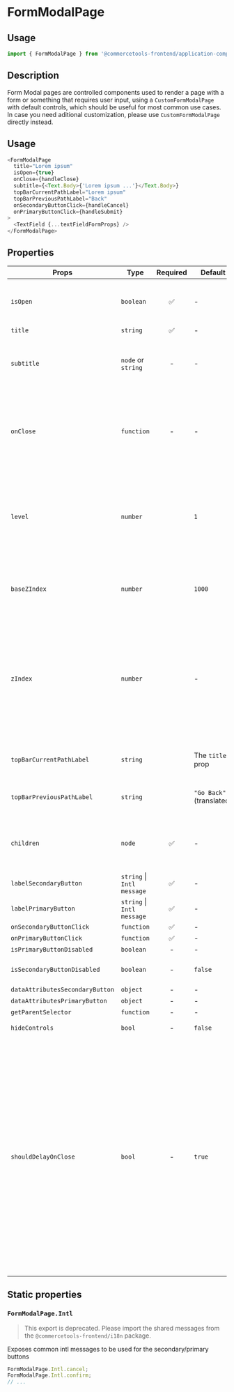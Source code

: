 # FormModalPage

## Usage

```js
import { FormModalPage } from '@commercetools-frontend/application-components';
```

## Description

Form Modal pages are controlled components used to render a page with a form or something that requires user input, using a `CustomFormModalPage` with default controls, which should be useful for most common use cases. In case you need aditional customization, please use `CustomFormModalPage` directly instead.

## Usage

```js
<FormModalPage
  title="Lorem ipsum"
  isOpen={true}
  onClose={handleClose}
  subtitle={<Text.Body>{'Lorem ipsum ...'}</Text.Body>}
  topBarCurrentPathLabel="Lorem ipsum"
  topBarPreviousPathLabel="Back"
  onSecondaryButtonClick={handleCancel}
  onPrimaryButtonClick={handleSubmit}
>
  <TextField {...textFieldFormProps} />
</FormModalPage>
```

## Properties

| Props                           | Type                       | Required | Default                  | Description                                                                                                                                                                                                                                                                                                                                                                                                                                                                                                         |
| ------------------------------- | -------------------------- | :------: | ------------------------ | ------------------------------------------------------------------------------------------------------------------------------------------------------------------------------------------------------------------------------------------------------------------------------------------------------------------------------------------------------------------------------------------------------------------------------------------------------------------------------------------------------------------- |
| `isOpen`                        | `boolean`                  |    ✅    | -                        | Indicates whether the page is open or closed. The parent component needs to manage this state.                                                                                                                                                                                                                                                                                                                                                                                                                      |
| `title`                         | `string`                   |    ✅    | -                        | The title of the page.                                                                                                                                                                                                                                                                                                                                                                                                                                                                                              |
| `subtitle`                      | `node` or `string`         |    -     | -                        | The subtitle of the page, usually a React component. If a string is passed, it's rendered as a paragraph.                                                                                                                                                                                                                                                                                                                                                                                                           |
| `onClose`                       | `function`                 |    -     | -                        | Called when the page closes (click on overlay, click on close button, press ESC). If the function is not provided, the page cannot be closed by any of the listed options.                                                                                                                                                                                                                                                                                                                                          |
| `level`                         | `number`                   |          | `1`                      | The level indicates the stack position of the modal page, progressivelly increasing the `z-index` position (combined with the `baseZIndex`) as well as the spacing from the left side of the page.                                                                                                                                                                                                                                                                                                                  |
| `baseZIndex`                    | `number`                   |          | `1000`                   | The base `z-index` value to be applied to the overlay container, incremented by `1` according to the `level` prop.                                                                                                                                                                                                                                                                                                                                                                                                  |
| `zIndex`                        | `number`                   |          | -                        | The `z-index` value to be applied to the overlay container. This value overrides the normal `z-index` value calculated from the `baseZIndex` and `level` props. If you provide this value, you would need to take care of providing a proper `z-index` based on the stacked level.                                                                                                                                                                                                                                  |
| `topBarCurrentPathLabel`        | `string`                   |          | The `title` prop         | The label to appear as the current path of the top bar of the modal                                                                                                                                                                                                                                                                                                                                                                                                                                                 |
| `topBarPreviousPathLabel`       | `string`                   |          | `"Go Back"` (translated) | The label to appear as the previous path of the top bar of the modal                                                                                                                                                                                                                                                                                                                                                                                                                                                |
| `children`                      | `node`                     |    ✅    | -                        | Content rendered within the page. If the content is long in height (depending on the screen size) a scrollbar will appear.                                                                                                                                                                                                                                                                                                                                                                                          |
| `labelSecondaryButton`          | `string` \| `Intl message` |    ✅    | -                        | `Cancel`                                                                                                                                                                                                                                                                                                                                                                                                                                                                                                            | The label for the secondary button as a string, or as an intl-like message (`{ id, defaultMessage }`). The `FormDialog` exposes a static object `Intl` containing some common intl messages that are already translated |
| `labelPrimaryButton`            | `string` \| `Intl message` |    ✅    | -                        | `Confirm`                                                                                                                                                                                                                                                                                                                                                                                                                                                                                                           | The label for the primary button as a string, or as an intl-like message (`{ id, defaultMessage }`). The `FormDialog` exposes a static object `Intl` containing some common intl messages that are already translated |
| `onSecondaryButtonClick`        | `function`                 |    ✅    | -                        | -                                                                                                                                                                                                                                                                                                                                                                                                                                                                                                                   | Called when the secondary button is clicked |
| `onPrimaryButtonClick`          | `function`                 |    ✅    | -                        | -                                                                                                                                                                                                                                                                                                                                                                                                                                                                                                                   | Called when the primary button is clicked |
| `isPrimaryButtonDisabled`       | `boolean`                  |    -     | -                        | false                                                                                                                                                                                                                                                                                                                                                                                                                                                                                                               | Indicates whether primary button is disabled or not |
| `isSecondaryButtonDisabled`     | `boolean`                  |    -     | `false`                  | Indicates whether secondary button is disabled or not                                                                                                                                                                                                                                                                                                                                                                                                                                                               |
| `dataAttributesSecondaryButton` | `object`                   |    -     | -                        | -                                                                                                                                                                                                                                                                                                                                                                                                                                                                                                                   | Use this prop to pass `data-` attributes to the secondary button |
| `dataAttributesPrimaryButton`   | `object`                   |    -     | -                        | -                                                                                                                                                                                                                                                                                                                                                                                                                                                                                                                   | Use this prop to pass `data-` attributes to the primary button |
| `getParentSelector`             | `function`                 |    -     | -                        | -                                                                                                                                                                                                                                                                                                                                                                                                                                                                                                                   | The function should return an HTML element that will be used as the parent container to hold the modal DOM tree. If no function is provided, it's expected that an HTML element with the `id="parent-container"` is present in the DOM. In `NODE_ENV=test` environment, the default HTML element is `body`. |
| `hideControls`                  | `bool`                     |    -     | `false`                  | If truthy, hides the form controls.                                                                                                                                                                                                                                                                                                                                                                                                                                                                                 |
| `shouldDelayOnClose`            | `bool`                     |    -     | `true`                   | Sets whether the ModalPage should delay calling its `onClose` function to allow the closing animation time to finish. This can be turned off if the developer is controlling the ModalPage only through the `isOpen` prop, and not abruptly mounting/unmounting it or one of its parent elements. You might also want to turn this off if you need to display a Prompt (e.g. to save changes) on the ModalPage before navigating out of it, as this option makes the Modal close itself before `onClose` is called. |

## Static properties

### `FormModalPage.Intl`

> This export is deprecated. Please import the shared messages from the `@commercetools-frontend/i18n` package.

Exposes common intl messages to be used for the secondary/primary buttons

```js
FormModalPage.Intl.cancel;
FormModalPage.Intl.confirm;
// ...
```
